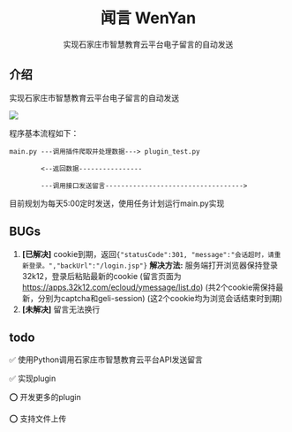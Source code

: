 <h1><center>闻言 WenYan</center></h1>
<center>实现石家庄市智慧教育云平台电子留言的自动发送</center>

## 介绍

实现石家庄市智慧教育云平台电子留言的自动发送

![](https://gitee.com/jieran233/pic-bed/raw/master/%E5%B1%8F%E5%B9%95%E6%88%AA%E5%9B%BE%202021-02-03%20084725.jpg)



程序基本流程如下：

```
main.py	---调用插件爬取并处理数据---> plugin_test.py

		<--返回数据----------------

		---调用接口发送留言----------------------------------->
```



目前规划为每天5:00定时发送，使用任务计划运行main.py实现

## BUGs

1. **[已解决]** cookie到期，返回`{"statusCode":301, "message":"会话超时，请重新登录。","backUrl":"/login.jsp"}`
**解决方法:** 服务端打开浏览器保持登录32k12，登录后粘贴最新的cookie
(留言页面为 https://apps.32k12.com/ecloud/ymessage/list.do)
(共2个cookie需保持最新，分别为captcha和geli-session)
(这2个cookie均为浏览会话结束时到期)
2. **[未解决]** 留言无法换行

## todo

✅ 使用Python调用石家庄市智慧教育云平台API发送留言

✅ 实现plugin

⭕ 开发更多的plugin

⭕ 支持文件上传